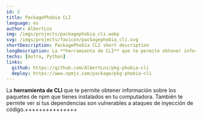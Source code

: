 ```yaml
---
id: 2
title: PackagePhobia CLI
language: es
author: AlbertLnz
img: /imgs/projects/packagephobia_cli.webp
svg: /imgs/projects/favicon/packagephobia_cli.svg
shortDescription: PackagePhobia CLI short description
longDescription: La **herramienta de CLI** que te permite obtener información sobre los paquetes de npm que tienes instalados en tu computadora.
techs: [Astro, Python]
links:
  github: https://github.com/AlbertLnz/pkg-phobia-cli
  deploy: https://www.npmjs.com/package/pkg-phobia-cli
---
```


La **herramienta de CLI** que te permite obtener información sobre los paquetes de npm que tienes instalados en tu computadora. También te permite ver si tus dependencias son vulnerables a ataques de inyección de código.+++++++++++++++
